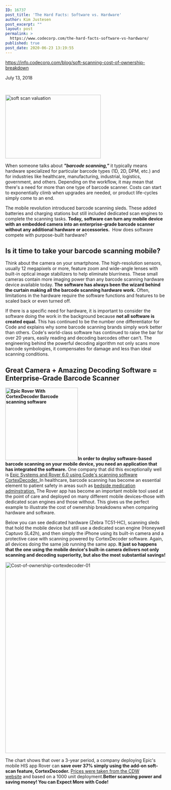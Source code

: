 ```yaml
---
ID: 16737
post_title: 'The Hard Facts: Software vs. Hardware'
author: Kim Justesen
post_excerpt: ""
layout: post
permalink: >
  https://www.codecorp.com/the-hard-facts-software-vs-hardware/
published: true
post_date: 2020-06-23 13:19:55
---
```

https://info.codecorp.com/blog/soft-scanning-cost-of-ownership-breakdown

July 13, 2018

&nbsp;

<a href="https://www.codecorp.com/wp-content/uploads/2020/04/soft-scan-valuation.jpg"><img class="size-medium wp-image-16738 aligncenter" title="soft scan valuation" src="https://www.codecorp.com/wp-content/uploads/2020/04/soft-scan-valuation-300x200.jpg" alt="soft scan valuation" width="300" height="200" /></a>

When someone talks about <strong><em>"barcode scanning,"</em></strong> it typically means hardware specialized for particular barcode types (1D, 2D, DPM, etc.) and for industries like healthcare, manufacturing, industrial, logistics, government, and others. Depending on the workflow, it may mean that there's a need for more than one type of barcode scanner. Costs can start to exponentially climb when upgrades are needed, or product life-cycles simply come to an end.

The mobile revolution introduced barcode scanning sleds. These added batteries and charging stations but still included dedicated scan engines to complete the scanning tasks. <strong>Today,</strong> <strong>software can turn any mobile device with an embedded camera into an enterprise-grade barcode scanner without any additional hardware or accessories.</strong>  How does software compete with purpose-built hardware?
<h2><strong>Is it time to take your barcode scanning mobile?</strong></h2>
Think about the camera on your smartphone. The high-resolution sensors, usually 12 megapixels or more, feature zoom and wide-angle lenses with built-in optical image stabilizers to help eliminate blurriness. These small cameras contain more imaging power than any barcode scanning hardware device available today. <strong>The</strong> <strong>software has always been the wizard behind the curtain making all the barcode scanning hardware work.</strong> Often, limitations in the hardware require the software functions and features to be scaled back or even turned off.

If there is a specific need for hardware, it is important to consider the software doing the work in the background because <strong>not all software is created equal.</strong> This has continued to be the number one differentiator for Code and explains why some barcode scanning brands simply work better than others. Code's world-class software has continued to raise the bar for over 20 years, easily reading and decoding barcodes other can't. The engineering behind the powerful decoding algorithm not only scans more barcode symbologies, it compensates for damage and less than ideal scanning conditions.
<h2><strong>Great Camera + Amazing Decoding Software = Enterprise-Grade Barcode Scanner</strong></h2>
<strong><img class="alignright" src="https://codecorp.com/wp-content/uploads/2020/05/EPICROVER20copy.jpg" sizes="(max-width: 228px) 100vw, 228px" srcset="https://codecorp.com/wp-content/uploads/2020/05/1_EPICROVER20copy.jpg 114w, https://codecorp.com/wp-content/uploads/2020/05/EPICROVER20copy.jpg 228w, https://codecorp.com/wp-content/uploads/2020/05/2_EPICROVER20copy.jpg 342w, https://codecorp.com/wp-content/uploads/2020/05/3_EPICROVER20copy.jpg 456w, https://codecorp.com/wp-content/uploads/2020/05/2_EPICROVER20copy.jpg 570w, https://codecorp.com/wp-content/uploads/2020/05/2_EPICROVER20copy.jpg 684w" alt="Epic Rover With CortexDecoder Barcode scanning software" width="228" />In order to deploy software-based barcode scanning on your mobile device, you need an application that has integrated the software.</strong> One company that did this exceptionally well is <a href="https://www.codecorp.com/software/" target="_blank" rel="noopener noreferrer">Epic Systems and Rover 6.0 using Code's scanning software CortexDecoder. </a>In healthcare, barcode scanning has become an essential element to patient safety in areas such as <a href="https://info.codecorp.com/blog/healthcare-wins-and-workflow-solutions-include-code-technology" target="_blank" rel="noopener noreferrer">bedside medication adminstration.</a> The Rover app has become an important mobile tool used at the point of care and deployed on many different mobile devices–those with dedicated scan engines and those without. This gives us the perfect example to illustrate the cost of ownership breakdowns when comparing hardware and software.

Below you can see dedicated hardware (Zebra TC51-HC), scanning sleds that hold the mobile device but still use a dedicated scan engine (Honeywell Captuvo SL42h), and then simply the iPhone using its built-in camera and a protective case with scanning powered by CortexDecoder software. Again, all devices doing the same job running the same app. <strong>It just so happens that the one using the mobile device's built-in camera delivers not only scanning and decoding superiority, but also the most substantial savings!</strong>

<img class="aligncenter" src="https://codecorp.com/wp-content/uploads/2020/05/Cost-of-ownership-cortexdecoder-01.jpg" sizes="(max-width: 600px) 100vw, 600px" srcset="https://codecorp.com/wp-content/uploads/2020/05/1_Cost-of-ownership-cortexdecoder-01.jpg 300w, https://codecorp.com/wp-content/uploads/2020/05/Cost-of-ownership-cortexdecoder-01.jpg 600w, https://codecorp.com/wp-content/uploads/2020/05/1_Cost-of-ownership-cortexdecoder-01.jpg 900w, https://codecorp.com/wp-content/uploads/2020/05/Cost-of-ownership-cortexdecoder-01.jpg 1200w, https://codecorp.com/wp-content/uploads/2020/05/1_Cost-of-ownership-cortexdecoder-01.jpg 1500w, https://codecorp.com/wp-content/uploads/2020/05/1_Cost-of-ownership-cortexdecoder-01.jpg 1800w" alt="Cost-of-ownership-cortexdecoder-01" width="600" />
<div>

The chart shows that over a 3-year period, a company deploying Epic's mobile HIS app Rover can <strong>save over 37% simply using the add-on soft-scan feature, CortexDecoder.</strong> <a href="https://www.cdw.com/shop/search/hubs/Printers-Scanners-Print-Supplies/Barcode-Handheld-Scanners/PH.aspx?gclid=EAIaIQobChMI9_H5r62d3AIVk7fACh3iNgAPEAAYASAAEgL69_D_BwE&amp;cm_ven=acquirgy&amp;cm_cat=google&amp;cm_pla=Brand&amp;cm_ite=cdw+barcode+scanner+broad&amp;s_kwcid=AL!4223!3!282031048501!b!!g!!+cdw%20+barcode%20+scanner&amp;ef_id=WylSdAAAAvVFy7F8:20180714004002:s" target="_blank" rel="noopener noreferrer">Prices were taken from the CDW website</a> and based on a 1000 unit deployment.<strong>Better scanning power and saving money! You can Expect More with Code! </strong>

</div>